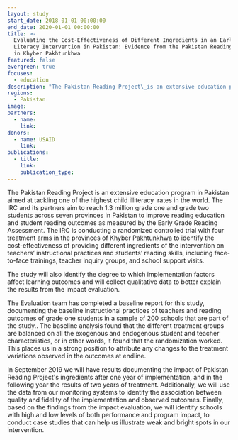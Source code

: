 ```yaml
---
layout: study
start_date: 2018-01-01 00:00:00
end_date: 2020-01-01 00:00:00
title: >-
  Evaluating the Cost-Effectiveness of Different Ingredients in an Early Grade
  Literacy Intervention in Pakistan: Evidence from the Pakistan Reading Project
  in Khyber Pakhtunkhwa
featured: false
evergreen: true
focuses:
  - education
description: "The Pakistan Reading Project\_is an extensive education program in Pakistan aimed at tackling one of the highest child illiteracy\_ rates in the world. The IRC and its partners aim to reach 1.3 million grade one and grade two students across seven provinces in Pakistan to improve reading education and student reading outcomes as measured by the Early Grade Reading Assessment."
regions:
  - Pakistan
image:
partners:
  - name:
    link:
donors:
  - name: USAID
    link:
publications:
  - title:
    link:
    publication_type:
---
```


The Pakistan Reading Project is an extensive education program in Pakistan aimed at tackling one of the highest child illiteracy&nbsp; rates in the world. The IRC and its partners aim to reach 1.3 million grade one and grade two students across seven provinces in Pakistan to improve reading education and student reading outcomes as measured by the Early Grade Reading Assessment. The IRC is conducting a randomized controlled trial with four treatment arms in the provinces of Khyber Pakhtunkhwa to identify the cost-effectiveness of providing different ingredients of the intervention on teachers’ instructional practices and students’ reading skills, including face-to-face trainings, teacher inquiry groups, and school support visits.

The study will also identify the degree to which implementation factors affect learning outcomes and will collect qualitative data to better explain the results from the impact evaluation.&nbsp;

The Evaluation team has completed a baseline report for this study, documenting the baseline instructional practices of teachers and reading outcomes of grade one students in a sample of 200 schools that are part of the study.. The baseline analysis found that the different treatment groups are balanced on all the exogenous and endogenous student and teacher characteristics, or in other words, it found that the randomization worked. This places us in a strong position to attribute any changes to the treatment variations observed in the outcomes at endline.

In September 2019 we will have results documenting the impact of Pakistan Reading Project's ingredients after one year of implementation, and in the following year the results of two years of treatment. Additionally, we will use the data from our monitoring systems to identify the association between quality and fidelity of the implementation and observed outcomes. Finally, based on the findings from the impact evaluation, we will identify schools with high and low levels of both performance and program impact, to conduct case studies that can help us illustrate weak and bright spots in our intervention.